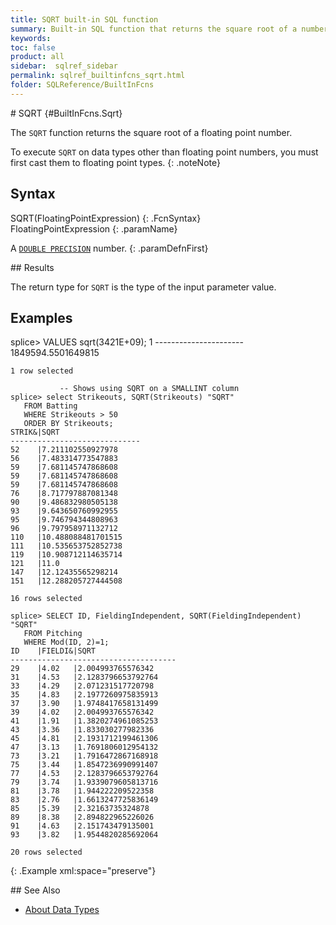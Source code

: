 ```yaml
---
title: SQRT built-in SQL function
summary: Built-in SQL function that returns the square root of a number
keywords: 
toc: false
product: all
sidebar:  sqlref_sidebar
permalink: sqlref_builtinfcns_sqrt.html
folder: SQLReference/BuiltInFcns
---
```

<section>
<div class="TopicContent" data-swiftype-index="true" markdown="1">
# SQRT   {#BuiltInFcns.Sqrt}

The `SQRT` function returns the square root of a floating point number.

To execute `SQRT` on data types other than floating point numbers, you
must first cast them to floating point types.
{: .noteNote}

## Syntax

<div class="fcnWrapperWide" markdown="1">
    SQRT(FloatingPointExpression)
{: .FcnSyntax}

</div>
<div class="paramList" markdown="1">
FloatingPointExpression
{: .paramName}

A [`DOUBLE PRECISION`](sqlref_datatypes_doubleprecision.html) number.
{: .paramDefnFirst}

</div>
## Results

The return type for `SQRT` is the type of the input parameter value.

## Examples

<div class="preWrapperWide" markdown="1">
    splice> VALUES sqrt(3421E+09);
    1
    ----------------------
    1849594.5501649815
    
    1 row selected
    
               -- Shows using SQRT on a SMALLINT column
    splice> select Strikeouts, SQRT(Strikeouts) "SQRT"
       FROM Batting
       WHERE Strikeouts > 50
       ORDER BY Strikeouts;
    STRIK&|SQRT
    -----------------------------
    52    |7.211102550927978
    56    |7.483314773547883
    59    |7.681145747868608
    59    |7.681145747868608
    59    |7.681145747868608
    76    |8.717797887081348
    90    |9.486832980505138
    93    |9.643650760992955
    95    |9.746794344808963
    96    |9.797958971132712
    110   |10.488088481701515
    111   |10.535653752852738
    119   |10.908712114635714
    121   |11.0
    147   |12.12435565298214
    151   |12.288205727444508
    
    16 rows selected
    
    splice> SELECT ID, FieldingIndependent, SQRT(FieldingIndependent) "SQRT"
       FROM Pitching
       WHERE Mod(ID, 2)=1;
    ID    |FIELDI&|SQRT
    -------------------------------------
    29    |4.02   |2.004993765576342
    31    |4.53   |2.1283796653792764
    33    |4.29   |2.071231517720798
    35    |4.83   |2.1977260975835913
    37    |3.90   |1.9748417658131499
    39    |4.02   |2.004993765576342
    41    |1.91   |1.3820274961085253
    43    |3.36   |1.833030277982336
    45    |4.81   |2.1931712199461306
    47    |3.13   |1.7691806012954132
    73    |3.21   |1.7916472867168918
    75    |3.44   |1.8547236990991407
    77    |4.53   |2.1283796653792764
    79    |3.74   |1.9339079605813716
    81    |3.78   |1.944222209522358
    83    |2.76   |1.6613247725836149
    85    |5.39   |2.32163735324878
    89    |8.38   |2.894822965226026
    91    |4.63   |2.151743479135001
    93    |3.82   |1.9544820285692064
    
    20 rows selected
{: .Example xml:space="preserve"}

</div>
## See Also

* [About Data Types](sqlref_datatypes_numerictypes.html)

</div>
</section>

